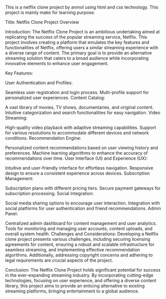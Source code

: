 This is a netflix clone project by anmol using html and css technology. This project is mainly make for learning purpose.

Title: Netflix Clone Project Overview

Introduction:
The Netflix Clone Project is an ambitious undertaking aimed at replicating the success of the popular streaming service, Netflix. This project involves creating a platform that emulates the key features and functionalities of Netflix, offering users a similar streaming experience with a diverse range of content. The primary goal is to provide an alternative streaming solution that caters to a broad audience while incorporating innovative elements to enhance user engagement.

Key Features:

User Authentication and Profiles:

Seamless user registration and login process.
Multi-profile support for personalized user experiences.
Content Catalog:

A vast library of movies, TV shows, documentaries, and original content.
Intuitive categorization and search functionalities for easy navigation.
Video Streaming:

High-quality video playback with adaptive streaming capabilities.
Support for various resolutions to accommodate different devices and network conditions.
Recommendation Engine:

Personalized content recommendations based on user viewing history and preferences.
Machine learning algorithms to enhance the accuracy of recommendations over time.
User Interface (UI) and Experience (UX):

Intuitive and user-friendly interface for effortless navigation.
Responsive design to ensure a consistent experience across devices.
Subscription Management:

Subscription plans with different pricing tiers.
Secure payment gateways for subscription processing.
Social Integration:

Social media sharing options to encourage user interaction.
Integration with social platforms for user authentication and friend recommendations.
Admin Panel:

Centralized admin dashboard for content management and user analytics.
Tools for monitoring and managing user accounts, content uploads, and overall system health.
Challenges and Considerations:
Developing a Netflix clone project presents various challenges, including securing licensing agreements for content, ensuring a robust and scalable infrastructure for seamless streaming, and implementing effective recommendation algorithms. Additionally, addressing copyright concerns and adhering to legal requirements are crucial aspects of the project.

Conclusion:
The Netflix Clone Project holds significant potential for success in the ever-expanding streaming industry. By incorporating cutting-edge technologies, focusing on user experience, and offering a diverse content library, this project aims to provide an enticing alternative to existing streaming platforms, bringing entertainment to a global audience.
